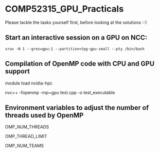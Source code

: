 # COMP52315_GPU_Practicals

Please tackle the tasks yourself first, before looking at the solutions :-)

## Start an interactive session on a GPU on NCC:

`srun -N 1 --gres=gpu:1 --partition=tpg-gpu-small --pty /bin/bash`

## Compilation of OpenMP code with CPU and GPU support
module load nvidia-hpc

nvc++ -fopenmp -mp=gpu test.cpp -o test_executable

## Environment variables to adjust the number of threads used by OpenMP
OMP_NUM_THREADS

OMP_THREAD_LIMIT

OMP_NUM_TEAMS

